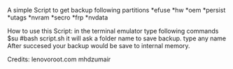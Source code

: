 A simple Script to get backup following partitions
		*efuse
		*hw
		*oem
		*persist
		*utags
		*nvram
		*secro
		*frp
		*nvdata

How to use this Script:
	in the terminal emulator type following commands
		$su
		#bash script.sh
			it will ask a folder name to save backup. type any name
	After succesed your backup would be save to internal memory.

Credits:
	lenovoroot.com
	mhdzumair
